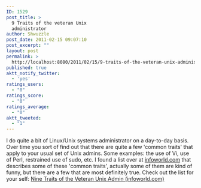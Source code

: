 ```yaml
---
ID: 1529
post_title: >
  9 Traits of the veteran Unix
  administrator
author: Shwuzzle
post_date: 2011-02-15 09:07:10
post_excerpt: ""
layout: post
permalink: >
  http://localhost:8080/2011/02/15/9-traits-of-the-veteran-unix-administrator/
published: true
aktt_notify_twitter:
  - 'yes'
ratings_users:
  - "0"
ratings_score:
  - "0"
ratings_average:
  - "0"
aktt_tweeted:
  - "1"
---
```

I do quite a bit of Linux/Unix systems administrator on a day-to-day basis. Over time you sort of find out that there are quite a few 'common traits' that apply to your usual set of Unix admins. Some examples: the use of Vi, use of Perl, restrained use of sudo, etc. I found a list over at <a href="http://www.infoworld.com">infoworld.com</a> that describes some of these 'common traits', actually some of them are kind of funny, but there are a few that are most definitely true. Check out the list for your self: <a href="http://www.infoworld.com/t/unix/nine-traits-the-veteran-unix-admin-276">Nine Traits of the Veteran Unix Admin (infoworld.com)</a>